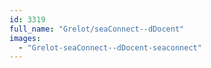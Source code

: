 ```yaml
---
id: 3319
full_name: "Grelot/seaConnect--dDocent"
images: 
  - "Grelot-seaConnect--dDocent-seaconnect"
---
```


